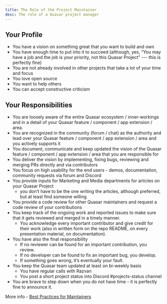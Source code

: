```yaml
---
title: The Role of the Project Maintainer
desc: The role of a Quasar project manager
---
```


## Your Profile

- You have a vision on something great that you want to build and own
- You have enough time to put into it to succeed (although, yes, “You may have a job and the job is your priority, not this Quasar Project” --- this is perfectly fine)
- You are not already involved in other projects that take a lot of your time and focus
- You love open source
- You want to help others
- You can accept constructive criticism

## Your Responsibilities

- You are loosely aware of the entire Quasar ecosystem / inner-workings and in a detail of your Quasar feature / component / app extension / area.
- You are recognized in the community (forum / chat) as the authority and lead over your Quasar feature / component / app extension / area and you actively supports it
- You document, communicate and keep updated the vision of the Quasar feature / component / app extension / area that you are responsible for
- You deliver the vision by implementing, fixing bugs, reviewing and merging PRs directly and via contributors
- You focus on high usability for the end users - demos, documentation, community requests via forum and Discord
- You provide inputs for Marketing and Media departments for articles on your Quasar Project
  - you don’t have to be the one writing the articles, although preferred, but at least find someone willing
- You provide a code review for other Quasar maintainers and request a code review of your contributions
- You keep track of the ongoing work and reported issues to make sure that it gets reviewed and merged in a timely manner.
  - You acknowledge every important contributor and give credit for their work (also in written form on the repo README, on every presentation material, on documentation).
- You have also the final responsibility
  - If no reviewer can be found for an important contribution, you review.
  - If no developer can be found to fix an important bug, you develop.
  - If something goes wrong, it’s eventually your fault.
- You keep the Quasar team updated at least on bi-weekly basis
  - You have regular calls with Razvan
  - You post a short project status into Discord #projects-status channel
- You are brave to step down when you do not have time - it is perfectly fine to announce it.

More info - [Best Practices for Maintainers](https://opensource.guide/best-practices/)
